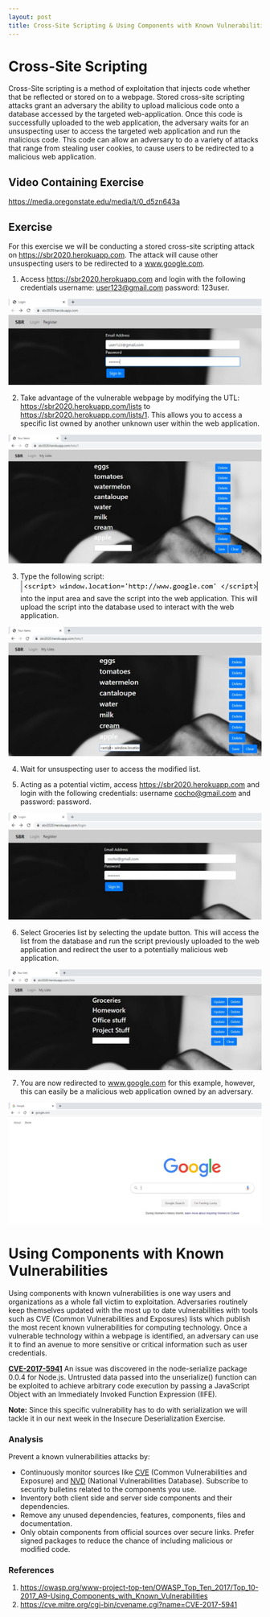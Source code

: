 ```yaml
---
layout: post
title: Cross-Site Scripting & Using Components with Known Vulnerabilities
---
```

# Cross-Site Scripting
Cross-Site scripting is a method of exploitation that injects code whether that be reflected or stored on to a webpage. Stored cross-site scripting attacks grant an adversary the ability to upload malicious code onto a database accessed by the targeted web-application. Once this code is successfully uploaded to the web application, the adversary waits for an unsuspecting user to access the targeted web application and run the malicious code. This code can allow an adversary to do a variety of attacks that range from stealing user cookies, to cause users to be redirected to a malicious web application.

## Video Containing Exercise
https://media.oregonstate.edu/media/t/0_d5zn643a

## Exercise
For this exercise we will be conducting a stored cross-site scripting attack on https://sbr2020.herokuapp.com. The attack will cause other unsuspecting users to be redirected to a www.google.com.

1. Access https://sbr2020.herokuapp.com and login with the following credentials username: user123@gmail.com password: 123user.

 ![Normal login](/images/xss/one.JPG)

2. Take advantage of the vulnerable webpage by modifying the UTL: https://sbr2020.herokuapp.com/lists to https://sbr2020.herokuapp.com/lists/1. This allows you to access a specific list owned by another unknown user within the web application.

 ![Modify_URL](/images/xss/two.JPG)

3. Type the following script: ![Script](/images/xss/script.JPG) into the input area and save the script into the web application. This will upload the script into the database used to interact with the web application.

 ![Script](/images/xss/three.JPG)

4. Wait for unsuspecting user to access the modified list. 

5. Acting as a potential victim, access https://sbr2020.herokuapp.com and login with the following credentials: username cocho@gmail.com and password: password. 
 
 ![NormalUser](/images/xss/four.JPG)
 
6. Select Groceries list by selecting the update button. This will access the list from the database and run the script previously uploaded to the web application and redirect the user to a potentially malicious web application. 

 ![NormalLsit](/images/xss/five.JPG)
 
7. You are now redirected to www.google.com for this example, however, this can easily be a malicious web application owned by an adversary.

 ![Redirect](/images/xss/six.JPG)


# Using Components with Known Vulnerabilities
Using components with known vulnerabilities is one way users and organizations as a whole fall victim to exploitation. Adversaries routinely keep themselves updated with the most up to date vulnerabilities with tools such as CVE (Common Vulnerabilities and Exposures) lists which publish the most recent known vulnerabilities for computing technology. Once a vulnerable technology within a webpage is identified, an adversary can use it to find an avenue to more sensitive or critical information such as user credentials.

[**CVE-2017-5941**](https://cve.mitre.org/cgi-bin/cvename.cgi?name=CVE-2017-5941) An issue was discovered in the node-serialize package 0.0.4 for Node.js. Untrusted data passed into the unserialize() function can be exploited to achieve arbitrary code execution by passing a JavaScript Object with an Immediately Invoked Function Expression (IIFE).      

**Note:** Since this specific vulnerability has to do with serialization we will tackle it in our next week in the Insecure Deserialization Exercise.  

### Analysis 
Prevent a known vulnerabilities attacks by:     
- Continuously monitor sources like [CVE](https://cve.mitre.org/) (Common Vulnerabilities and Exposure) and [NVD](https://nvd.nist.gov/) (National Vulnerabilities Database). Subscribe to security bulletins related to the components you use.    
- Inventory both client side and server side components and their dependencies. 
- Remove any unused dependencies, features, components, files and documentation. 
- Only obtain components from official sources over secure links. Prefer signed packages  to reduce the chance of including malicious  or modified code. 

### References
1. https://owasp.org/www-project-top-ten/OWASP_Top_Ten_2017/Top_10-2017_A9-Using_Components_with_Known_Vulnerabilities
2. https://cve.mitre.org/cgi-bin/cvename.cgi?name=CVE-2017-5941
